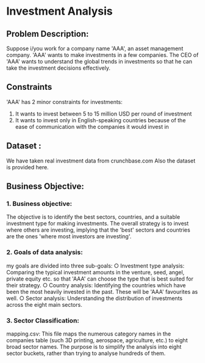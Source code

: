 # Investment Analysis


## Problem Description:

Suppose i/you work for a company name 'AAA', an asset management company. 'AAA' wants to make 
investments in a few companies. The CEO of 'AAA' wants to understand the global 
trends in investments so that he can take the investment decisions effectively. 




## Constraints

'AAA' has 2 minor constraints for investments: 

1. It wants to invest between 5 to 15 million USD per round of investment 
2. It wants to invest only in English-speaking countries because of the ease of communication with the companies it would invest in 


## Dataset :

We have taken real investment data from crunchbase.com
Also the dataset is provided here.




## Business Objective:

### 1. Business objective: 

The objective is to identify the best sectors, countries, and a suitable investment type for making investments. The overall strategy is 
to invest where others are investing, implying that the 'best' sectors and countries are the ones 'where most investors are investing'. 

### 2. Goals of data analysis:

my goals are divided into three sub-goals: 
	○ Investment type analysis:
	 Comparing the typical investment amounts in the venture, seed, angel, private equity etc. so that 'AAA'  can 
	choose the type that is best suited for their strategy. 
	○ Country analysis: 
	Identifying the countries which have been the most heavily invested in the past. These will be 'AAA'  favourites as well. 
	○ Sector analysis: 
	Understanding the distribution of investments across the eight main sectors. 


### 3. Sector Classification: 

mapping.csv: This file maps the numerous category names in the companies table (such 3D printing, aerospace, agriculture, etc.) to eight broad sector names. The 
purpose is to simplify the analysis into eight sector buckets, rather than trying to analyse hundreds of them. 
